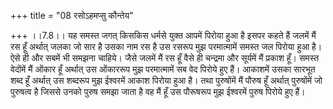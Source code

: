 +++
title = "08 रसोऽहमप्सु कौन्तेय"

+++
।।7.8।। यह समस्त जगत् किसकिस धर्मसे युक्त आपमें पिरोया हुआ है इसपर कहते
हैं जलमें मैं रस हूँ अर्थात् जलका जो सार है उसका नाम रस है उस रसरूप मुझ
परमात्मामें समस्त जल पिरोया हुआ है। ऐसे ही और सबमें भी समझना चाहिये।
जैसे जलमें मैं रस हूँ वैसे ही चन्द्रमा और सूर्यमें मैं प्रकाश हूँ। समस्त
वेदोंमें मैं ओंकार हूँ अर्थात् उस ओंकाररूप मुझ परमात्मामें सब वेद पिरोये
हुए हैं। आकाशमें उसका सारभूत शब्द हूँ अर्थात् उस शब्दरूप मुझ ईश्वरमें
आकाश पिरोया हुआ है। तथा पुरुषोंमें मैं पौरुष हूँ अर्थात् पुरुषोंमें जो
पुरुषत्व है जिससे उनको पुरुष समझा जाता है वह मैं हूँ उस पौरूषरूप मुझ
ईश्वरमें पुरुष पिरोये हुए हैं।
